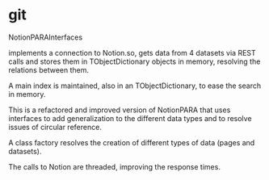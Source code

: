 # git


NotionPARAInterfaces

 implements a connection to Notion.so, gets data from 4 datasets
 via REST calls and stores them in TObjectDictionary objects in memory,
 resolving the relations between them.

 A main index is maintained, also in an TObjectDictionary, to ease the
 search in memory.

 This is a refactored and improved version of NotionPARA that uses interfaces
 to add generalization to the different data types and to resolve issues of
 circular reference.

 A class factory resolves the creation of different types of data (pages and
 datasets).

 The calls to Notion are threaded, improving the response times.
